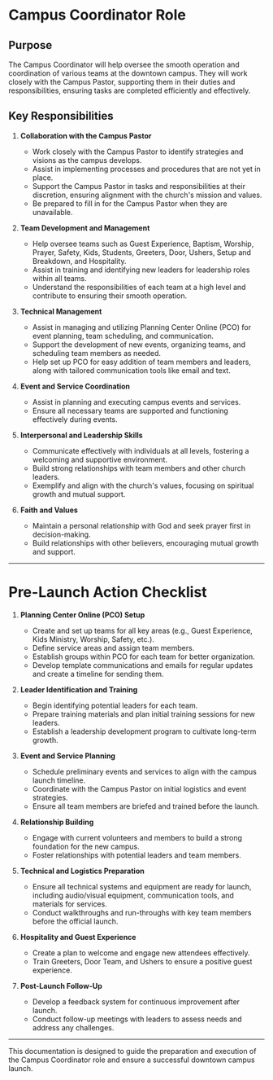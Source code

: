 # Campus Coordinator Role

## Purpose
The Campus Coordinator will help oversee the smooth operation and coordination of various teams at the downtown campus. They will work closely with the Campus Pastor, supporting them in their duties and responsibilities, ensuring tasks are completed efficiently and effectively.

## Key Responsibilities

1. **Collaboration with the Campus Pastor**
   - Work closely with the Campus Pastor to identify strategies and visions as the campus develops.
   - Assist in implementing processes and procedures that are not yet in place.
   - Support the Campus Pastor in tasks and responsibilities at their discretion, ensuring alignment with the church's mission and values.
   - Be prepared to fill in for the Campus Pastor when they are unavailable.

2. **Team Development and Management**
   - Help oversee teams such as Guest Experience, Baptism, Worship, Prayer, Safety, Kids, Students, Greeters, Door, Ushers, Setup and Breakdown, and Hospitality.
   - Assist in training and identifying new leaders for leadership roles within all teams.
   - Understand the responsibilities of each team at a high level and contribute to ensuring their smooth operation.

3. **Technical Management**
   - Assist in managing and utilizing Planning Center Online (PCO) for event planning, team scheduling, and communication.
   - Support the development of new events, organizing teams, and scheduling team members as needed.
   - Help set up PCO for easy addition of team members and leaders, along with tailored communication tools like email and text.

4. **Event and Service Coordination**
   - Assist in planning and executing campus events and services.
   - Ensure all necessary teams are supported and functioning effectively during events.

5. **Interpersonal and Leadership Skills**
   - Communicate effectively with individuals at all levels, fostering a welcoming and supportive environment.
   - Build strong relationships with team members and other church leaders.
   - Exemplify and align with the church's values, focusing on spiritual growth and mutual support.

6. **Faith and Values**
   - Maintain a personal relationship with God and seek prayer first in decision-making.
   - Build relationships with other believers, encouraging mutual growth and support.

---

# Pre-Launch Action Checklist

1. **Planning Center Online (PCO) Setup**
   - Create and set up teams for all key areas (e.g., Guest Experience, Kids Ministry, Worship, Safety, etc.).
   - Define service areas and assign team members.
   - Establish groups within PCO for each team for better organization.
   - Develop template communications and emails for regular updates and create a timeline for sending them.

2. **Leader Identification and Training**
   - Begin identifying potential leaders for each team.
   - Prepare training materials and plan initial training sessions for new leaders.
   - Establish a leadership development program to cultivate long-term growth.

3. **Event and Service Planning**
   - Schedule preliminary events and services to align with the campus launch timeline.
   - Coordinate with the Campus Pastor on initial logistics and event strategies.
   - Ensure all team members are briefed and trained before the launch.

4. **Relationship Building**
   - Engage with current volunteers and members to build a strong foundation for the new campus.
   - Foster relationships with potential leaders and team members.

5. **Technical and Logistics Preparation**
   - Ensure all technical systems and equipment are ready for launch, including audio/visual equipment, communication tools, and materials for services.
   - Conduct walkthroughs and run-throughs with key team members before the official launch.

6. **Hospitality and Guest Experience**
   - Create a plan to welcome and engage new attendees effectively.
   - Train Greeters, Door Team, and Ushers to ensure a positive guest experience.

7. **Post-Launch Follow-Up**
   - Develop a feedback system for continuous improvement after launch.
   - Conduct follow-up meetings with leaders to assess needs and address any challenges.

---

This documentation is designed to guide the preparation and execution of the Campus Coordinator role and ensure a successful downtown campus launch.